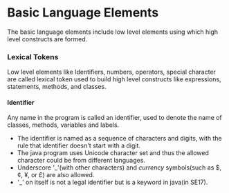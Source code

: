 # Basic Language Elements

The basic language elements include low level elements using which high level constructs are formed.

### Lexical Tokens
Low level elements like Identifiers, numbers, operators, special character are called lexical token used to build 
high level constructs like expressions, statements, methods, and classes.

#### Identifier
Any name in the program is called an identifier, used to denote the name of classes, methods, variables and labels.
 - The identifier is named as a sequence of characters and digits, with the rule that identifier doesn't start with 
a digit.
 - The java program uses Unicode character set and thus the allowed character could be from different languages.
 - Underscore '_'(with other characters) and _currency_ symbols(such as $, ¢, ¥, or £) are also allowed.
 - '_' on itself is not a legal identifier but is a keyword in java(in SE17).


